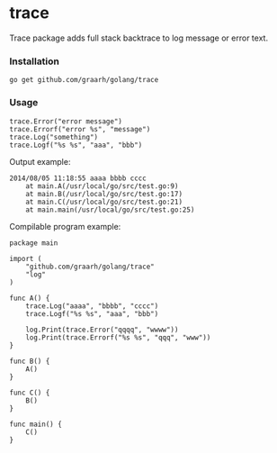 trace
======

Trace package adds full stack backtrace to log message or error text.

### Installation
    go get github.com/graarh/golang/trace

### Usage
``` golang
trace.Error("error message")
trace.Errorf("error %s", "message")
trace.Log("something")
trace.Logf("%s %s", "aaa", "bbb")
```

Output example:
```
2014/08/05 11:18:55 aaaa bbbb cccc
	at main.A(/usr/local/go/src/test.go:9)
	at main.B(/usr/local/go/src/test.go:17)
	at main.C(/usr/local/go/src/test.go:21)
	at main.main(/usr/local/go/src/test.go:25)
```

Compilable program example:
``` golang
package main

import (
	"github.com/graarh/golang/trace"
	"log"
)

func A() {
	trace.Log("aaaa", "bbbb", "cccc")
	trace.Logf("%s %s", "aaa", "bbb")

	log.Print(trace.Error("qqqq", "wwww"))
	log.Print(trace.Errorf("%s %s", "qqq", "www"))
}

func B() {
	A()
}

func C() {
	B()
}

func main() {
	C()
}
```
